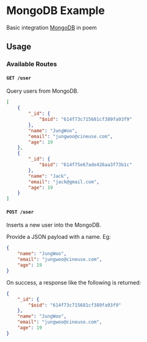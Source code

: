 # MongoDB Example
Basic integration [MongoDB](https://www.mongodb.com/) in poem

## Usage

### Available Routes

#### `GET /user`

Query users from MongoDB.
```json
[
    {
        "_id": {
            "$oid": "614f73c715681cf389fa93f9"
        },
        "name": "JungWoo",
        "email": "jungwoo@cineuse.com",
        "age": 19
    },
    {
        "_id": {
            "$oid": "614f75e67ade426aa3f73b1c"
        },
        "name": "Jack",
        "email": "jack@gmail.com",
        "age": 19
    }
]
```

#### `POST /user`

Inserts a new user into the MongoDB.

Provide a JSON payload with a name. Eg:
```json
{
    "name": "JungWoo",
    "email": "jungwoo@cineuse.com",
    "age": 19
}
```

On success, a response like the following is returned:
```json
{
    "_id": {
        "$oid": "614f73c715681cf389fa93f9"
    },
    "name": "JungWoo",
    "email": "jungwoo@cineuse.com",
    "age": 19
}
```
<!-- Auto-update: 2025-10-10T02:23:48.074906 -->
